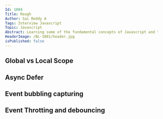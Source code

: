 ```yaml
---
Id: 1004
Title: Rough
Author: Sai Reddy A
Tags: Interview Javascript
Topic: Javascript
Abstract: Learning some of the fundamental concepts of Javascript and top questions asked in javascript interview.
HeaderImage: /BL-1001/header.jpg
isPublished: false
---
```

## Global vs Local Scope

## Async Defer

## Event bubbling capturing

## Event Throtting and debouncing
